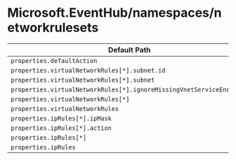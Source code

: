 # Microsoft.EventHub/namespaces/networkrulesets

| Default Path | Alias |
|---|---|
| `properties.defaultAction` | `Microsoft.EventHub/namespaces/networkRuleSets/default.defaultAction` |
| `properties.virtualNetworkRules[*].subnet.id` | `Microsoft.EventHub/namespaces/networkRuleSets/default.virtualNetworkRules[*].subnet.id` |
| `properties.virtualNetworkRules[*].subnet` | `Microsoft.EventHub/namespaces/networkRuleSets/default.virtualNetworkRules[*].subnet` |
| `properties.virtualNetworkRules[*].ignoreMissingVnetServiceEndpoint` | `Microsoft.EventHub/namespaces/networkRuleSets/default.virtualNetworkRules[*].ignoreMissingVnetServiceEndpoint` |
| `properties.virtualNetworkRules[*]` | `Microsoft.EventHub/namespaces/networkRuleSets/default.virtualNetworkRules[*]` |
| `properties.virtualNetworkRules` | `Microsoft.EventHub/namespaces/networkRuleSets/default.virtualNetworkRules` |
| `properties.ipRules[*].ipMask` | `Microsoft.EventHub/namespaces/networkRuleSets/default.ipRules[*].ipMask` |
| `properties.ipRules[*].action` | `Microsoft.EventHub/namespaces/networkRuleSets/default.ipRules[*].action` |
| `properties.ipRules[*]` | `Microsoft.EventHub/namespaces/networkRuleSets/default.ipRules[*]` |
| `properties.ipRules` | `Microsoft.EventHub/namespaces/networkRuleSets/default.ipRules` |

